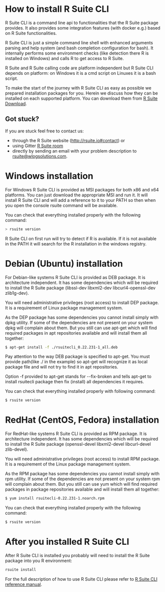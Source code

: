 # How to install R Suite CLI

R Suite CLI is a command line api to functionalities that the R Suite package provides. It also provides some integration features (with docker e.g.)
based on R Suite functionalities.

R Suite CLI is just a simple command line shell with enhanced arguments parsing and help system (and bash completion configuration for bash).
It internally performs some environment checks (like detection there R is installed on Windows) and calls R to get access to R Suite.

R Suite and R Suite calling code are platform independent but R Suite CLI depends on platform: on Windows it is a cmd script on Linuxes it is a
bash script.

To make the start of the journey with R Suite CLI as easy as possible we prepared installation packages for you. Herein we discuss how they can be
installed on each supported platform. You can download them from [R
Suite Download](http://rsuite.io/RSuite_Download.php).

## **Got stuck?**

If you are stuck feel free to contact us:

* through the R Suite website (http://rsuite.io#contact) or 
* using Gitter [R Suite room](https://gitter.im/WLOGSolutions/RSuite
  "R Suite room")
* directly by sending an email with your problem description to
  [rsuite@wlogsolutions.com](mailto:rsuite@wlogsolutions.com).
  
# Windows installation

For Windows R Suite CLI is provided as MSI packages for both x86 and x64 platforms. You can just download the appropriate MSI and run it.
It will install R Suite CLI and will add a reference to it to your PATH so then when you open the console rsuite command will be available. 

You can check that everything installed properly with the following command:

``` bash
> rsuite version
```

R Suite CLI on first run will try to detect if R is available. If it is not available in  the PATH it will search for the R installation in the windows
registry. 

# Debian (Ubuntu) installation

For Debian-like systems R Suite CLI is provided as DEB package. It is architecture independent. It has some dependencies which will be
required to install the R Suite package (libssl-dev libxml2-dev libcurl4-openssl-dev zlib1g-dev).

You will need administrative privileges (root access) to install DEP package. It is a requirement of Linux package management system.

As the DEP package has some dependencies you cannot install simply with dpkg utility. If some of the dependencies are not present on your
system dpkg will complain about them. But you still can use apt-get which will find required packages in apt repositories available and
will install them all together:

``` bash
$ apt-get install -f ./rsuitecli_0.22.231-1_all.deb
```

Pay attention to the way DEB package is specified to apt-get. You must provide path(like ./ in the example) so apt-get will recognize it 
as local package file and will not try to find it in apt repositories.

Option -f provided to apt-get stands for --fix-broken and tells apt-get to install rsuitecli package then fix (install) all dependencies it
requires.

You can check that everything installed properly with following command:

``` bash
$ rsuite version
```

# RedHat (CentOS, Fedora) installation

For RedHat-like systems R Suite CLI is provided as RPM package. It is architecture independent. It has some dependencies which will be
required to install the R Suite package (openssl-devel libxml2-devel libcurl-devel zlib-devel).

You will need administrative privileges (root access) to install RPM package. It is a requirement of the Linux package management system.

As the RPM package has some dependencies you cannot install simply with rpm utility. If some of the dependencies are not present on your
system rpm will complain about them. But you still can use yum which will find required packages in package repositories available and
will install them all together:

``` bash
$ yum install rsuitecli-0.22.231-1.noarch.rpm
```

You can check that everything installed properly with the following command:

``` bash
$ rsuite version
```

# After you installed R Suite CLI

After R Suite CLI is installed you probably will need to install the R Suite package into you R environment:

``` bash
rsuite install
```

For the full description of how to use R Suite CLI please refer to [R Suite CLI reference manual](http://rsuite.io/RSuite_Tutorial.php?article=rsuite_cli_reference.md).
